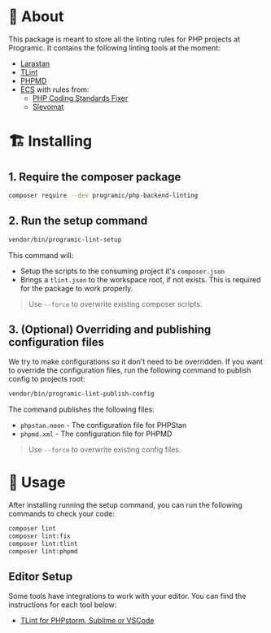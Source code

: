 # 🚀 About
This package is meant to store all the linting rules for PHP projects at Programic.
It contains the following linting tools at the moment:
- [Larastan](https://github.com/larastan/larastan)
- [TLint](https://github.com/tighten/tlint)
- [PHPMD](https://phpmd.org/)
- [ECS](https://github.com/easy-coding-standard/easy-coding-standard) with rules from:
  - [PHP Coding Standards Fixer](https://cs.symfony.com/)
  - [Slevomat](https://github.com/slevomat/coding-standard)

# 🏗️ Installing

## 1. Require the composer package
```bash
composer require --dev programic/php-backend-linting
```

## 2. Run the setup command
```bash
vendor/bin/programic-lint-setup
```

This command will:
- Setup the scripts to the consuming project it's `composer.json`
- Brings a `tlint.json` to the workspace root, if not exists. This is required for the package to work properly.

> Use `--force` to overwrite existing composer scripts.

## 3. (Optional) Overriding and publishing configuration files
We try to make configurations so it don't need to be overridden. If you want to override the configuration files, run the following command to publish config to projects root:
```bash
vendor/bin/programic-lint-publish-config
```

The command publishes the following files:
- `phpstan.neon` - The configuration file for PHPStan
- `phpmd.xml` - The configuration file for PHPMD

> Use `--force` to overwrite existing config files.

# 👷 Usage

After installing running the setup command, you can run the following commands to check your code:

```bash
composer lint
composer lint:fix
composer lint:tlint
composer lint:phpmd
```

## Editor Setup
Some tools have integrations to work with your editor. You can find the instructions for each tool below:
- [TLint for PHPstorm, Sublime or VSCode](https://github.com/tighten/tlint?tab=readme-ov-file#editor-integrations)


